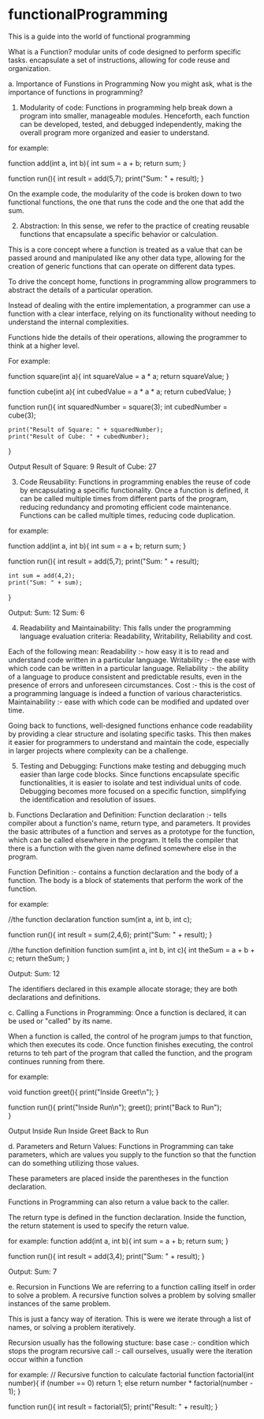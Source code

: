 # functionalProgramming
This is a guide into the world of functional programming


What is a Function?
modular units of code designed to perform specific tasks.
encapsulate a set of instructions, allowing for code reuse and organization.

a. Importance of Funstions in Programming
Now you might ask, what is the importance of functions in programming?
1. Modularity of code:
    Functions in programming help break down a program into smaller, manageable modules.
    Henceforth, each function can be developed, tested, and debugged independently, making the overall
    program more organized and easier to understand.

for example:

function add(int a, int b){
    int sum = a + b;
    return sum;
}

function run(){
    int result = add(5,7);
    print("Sum: " + result);
}

On the example code, the modularity of the code is broken down to two functional functions, the one that runs the code and the one that add the sum. 

2. Abstraction:
In this sense, we refer to the practice of creating reusable functions that encapsulate a specific behavior or calculation.

This is a core concept where a function is treated as a value that can be passed around and manipulated like any other data type, allowing for the creation of generic functions that can operate on different data types.

To drive the concept home, functions in programming allow programmers to abstract the details of a particular operation. 

Instead of dealing with the entire implementation, a programmer can use a function with a clear interface, relying on its functionality without needing to understand the internal complexities.

Functions hide the details of their operations, allowing the programmer to think at a higher level.

For example:

function square(int a){
    int squareValue = a * a;
    return squareValue;
}

function cube(int a){
    int cubedValue = a * a * a;
    return cubedValue;
}

function run(){
    int squaredNumber = square(3);
    int cubedNumber = cube(3);

    print("Result of Square: " + squaredNumber);
    print("Result of Cube: " + cubedNumber);
}

Output
Result of Square: 9
Result of Cube: 27

3. Code Reusability:
Functions in programming enables the reuse of code by encapsulating a specific functionality.
Once a function is defined, it can be called multiple times from different parts of the program, reducing redundancy and promoting efficient code maintenance. Functions can be called multiple times, reducing code duplication.

for example:

function add(int a, int b){
    int sum = a + b;
    return sum;
}

function run(){
    int result = add(5,7);
    print("Sum: " + result);

    int sum = add(4,2);
    print("Sum: " + sum);
}

Output:
Sum: 12
Sum: 6

4. Readability and Maintainability:
This falls under the programming language evaluation criteria: Readability, Writability, Reliability and cost. 

Each of the following mean:
Readability :- how easy it is to read and understand code written in a particular language.
Writability :- the ease with which code can be written in a particular language.
Reliability :- the ability of a language to produce consistent and predictable results, even in the presence of errors and unforeseen circumstances.
Cost :- this is the cost of a programming language is indeed a function of various characteristics.
Maintainability :- ease with which code can be modified and updated over time.

Going back to functions, well-designed functions enhance code readability by providing a clear structure and isolating specific tasks. This then makes it easier for programmers to understand and maintain the code, especially in larger projects where complexity can be a challenge.

5. Testing and Debugging:
Functions make testing and debugging much easier than large code blocks.
Since functions encapsulate specific functionalities, it is easier to isolate and test individual units of code. Debugging becomes more focused on a specific function, simplifying the identification and resolution of issues.

b. Functions Declaration and Definition:
Function declaration :- tells compiler about a function's name, return type, and parameters. It provides the basic attributes of a function and serves as a prototype for the function, which can be called elsewhere in the program. It tells the compiler that there is a function with the given name defined somewhere else in the program.

Function Definition :- contains a function declaration and the body of a function. The body is a block of statements that perform the work of the function.

for example:

//the function declaration
function sum(int a, int b, int c);

function run(){
    int result = sum(2,4,6);
    print("Sum: " + result);
}

//the function definition
function sum(int a, int b, int c){
    int theSum = a + b + c;
    return theSum;
}

Output:
Sum: 12

The identifiers declared in this example allocate storage; they are both declarations and definitions.

c. Calling a Functions in Programming:
Once a function is declared, it can be used or "called" by its name.

When a function is called, the control of he program jumps to that function, which then executes its code.
Once function finishes executing, the control returns to teh part of the program that called the function, and the program continues running from there.

for example:

void function greet(){
    print("Inside Greet\n");
}

function run(){
    print("Inside Run\n");
    greet();
    print("Back to Run");    
}

Output
Inside Run
Inside Greet
Back to Run

d. Parameters and Return Values:
Functions in Programming can take parameters, which are values you supply to the function so that the function can do something utilizing those values.

These parameters are placed inside the parentheses in the function declaration.

Functions in Programming can also return a value back to the caller.

The return type is defined in the function declaration. Inside the function, the return statement is used to specify the return value.

for example:
function add(int a, int b){
    int sum = a + b;
    return sum;
}

function run(){
    int result = add(3,4);
    print("Sum: " + result);
}

Output:
Sum: 7

e. Recursion in Functions
We are referring to a function calling itself in order to solve a problem. A recursive function solves a problem by solving smaller instances of the same problem.

This is just a fancy way of iteration. This is were we iterate through a list of names, or solving a problem iteratively. 

Recursion usually has the following stucture:
base case :- condition which stops the program
recursive call :- call ourselves, usually were the iteration occur within a function

for example:
// Recursive function to calculate factorial
function factorial(int number){
    if (number == 0)    return 1;
    else    return number * factorial(number - 1);
}

function run(){
    int result = factorial(5);
    print("Result: " + result);
}